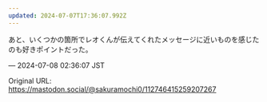 ```yaml
---
updated: 2024-07-07T17:36:07.992Z
---
```


<p>あと、いくつかの箇所でレオくんが伝えてくれたメッセージに近いものを感じたのも好きポイントだった。</p>

&mdash; 2024-07-08 02:36:07 JST

Original URL: https://mastodon.social/@sakuramochi0/112746415259207267
